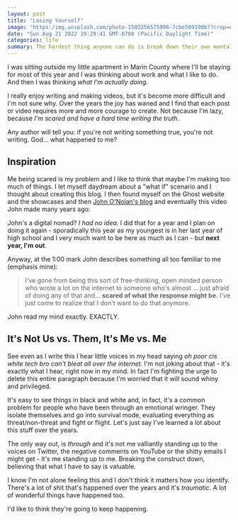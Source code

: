 ```yaml
---
layout: post
title: "Losing Yourself"
image: "https:/img.unsplash.com/photo-1503256575996-7cbe509190b7?crop=entropy&cs=tinysrgb&fit=max&fm=jpg&ixid=MnwxMTc3M3wwfDF8c2VhcmNofDE1fHxjb25mdXNpb258ZW58MHx8fHwxNjYxMTA4NTQw&ixlib=rb-1.2.1&q=80&w=2000"
date: "Sun Aug 21 2022 19:29:41 GMT-0700 (Pacific Daylight Time)"
categories: life
summary: The hardest thing anyone can do is break down their own mental constructs, realizing they're toxic and destroy relationships. It's part of the journey.      
---
```


I was sitting outside my little apartment in Marin County where I'll be staying for most of this year and I was thinking about work and what I like to do. And then I was thinking _what I'm actually doing_.

I really enjoy writing and making videos, but it's become more difficult and I'm not sure why. Over the years the joy has waned and I find that each post or video requires more and more courage to create. Not because I'm lazy, because _I'm scared and have a hard time writing the truth_.

Any author will tell you: if you're not writing something true, you're not writing. God... what happened to me?

## Inspiration

Me being scared is my problem and I like to think that maybe I'm making too much of things. I let myself daydream about a "what if" scenario and I thought about creating this blog. I then found myself on the Ghost website and the showcases and then [John O'Nolan's blog](https://rediverge.com) and eventually this video John made many years ago:

John's a digital nomad? _I had no idea_. I did that for a year and I plan on doing it again - sporadically this year as my youngest is in her last year of high school and I very much want to be here as much as I can - but **next year, I'm out**.

Anyway, at the 1:00 mark John describes something all too familiar to me (emphasis mine):

> I've gone from being this sort of free-thinking, open minded person who wrote a lot on the internet to someone who's almost ... just afraid of doing any of that and... **scared of what the response might be.** I've just come to realize that I don't want to do that anymore.

John read my mind exactly. EXACTLY.

## It's Not Us vs. Them, It's Me vs. Me

See even as I write this I hear little voices in my head saying _oh poor cis white tech bro can't bleat all over the internet_. I'm not joking about that - it's exactly what I hear, right now in my mind. In fact I'm fighting the urge to delete this entire paragraph because I'm worried that it will sound whiny and privileged.

It's easy to see things in black and white and, in fact, it's a common problem for people who have been through an emotional wringer. They isolate themselves and go into survival mode, evaluating everything as threat/non-threat and fight or flight. Let's just say I've learned a lot about this stuff over the years.

The only way out, is _through_ and it's not me valliantly standing up to the voices on Twitter, the negative comments on YouTube or the shitty emails I might get - it's me standing up to me. Breaking the construct down, believing that what I have to say is valuable.

I know I'm not alone feeling this and I don't think it matters how you identify. There's a lot of shit that's happened over the years and it's _traumatic_. A lot of wonderful things have happened too. 

I'd like to think they're going to keep happening.